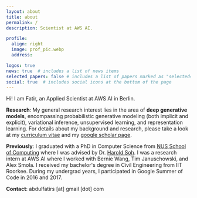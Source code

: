 ```yaml
---
layout: about
title: about
permalink: /
description: Scientist at AWS AI.

profile:
  align: right
  image: prof_pic.webp
  address:

logos: true
news: true  # includes a list of news items
selected_papers: false # includes a list of papers marked as "selected={true}"
social: true  # includes social icons at the bottom of the page
---
```


Hi! I am Fatir, an Applied Scientist at AWS AI in Berlin. 

**Research**: My general research interest lies in the area of **deep generative models**, encompassing probabilistic generative modeling (both implicit and explicit), variational inference, unsupervised learning, and representation learning. For details about my background and research, please take a look at my <a href="https://drive.google.com/open?id=1T9tMY1NQQTTFE2sIYXjuVDUIufE5xXB6" target="_blank">curriculum vitae</a> and my [google scholar page](https://scholar.google.com/citations?user=BZ0EoqIAAAAJ&hl=en).

**Previously**: I graduated with a PhD in Computer Science from [NUS School of Computing](https://www.comp.nus.edu.sg/) where I was advised by Dr. [Harold Soh](https://haroldsoh.github.io). I was a research intern at AWS AI where I worked with Bernie Wang, Tim Januschowski, and Alex Smola. I received my bachelor's degree in Civil Engineering from IIT Roorkee. During my undergrad years, I participated in Google Summer of Code in 2016 and 2017.

**Contact**: abdulfatirs [at] gmail [dot] com
